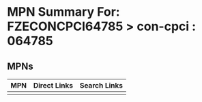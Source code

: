 



# MPN Summary For: FZECONCPCI64785 > con-cpci : 064785

## MPNs
  

|MPN|Direct Links|Search Links|
| :--- | :--- | :--- |
||||
